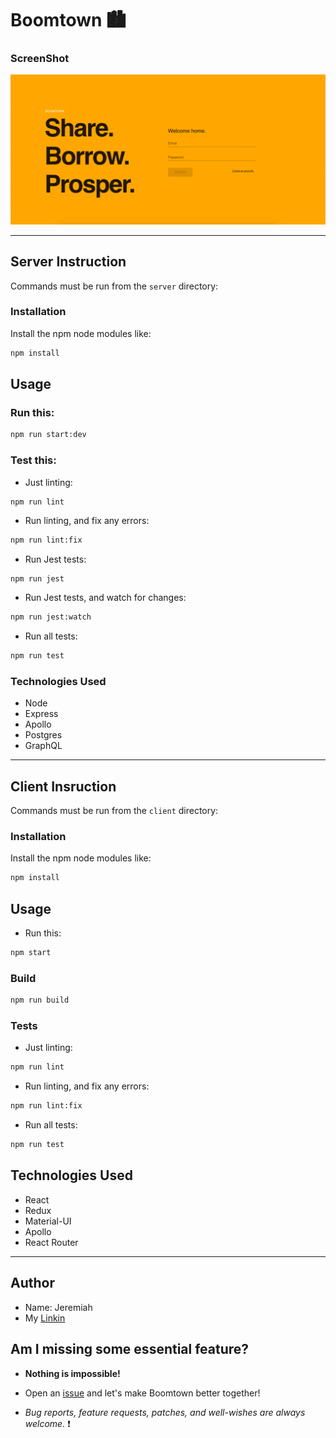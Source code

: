 # Boomtown 🏙

### ScreenShot

![alt text](/screenshot.png)

---

## Server Instruction

Commands must be run from the `server` directory:

### Installation

Install the npm node modules like:

```bash
npm install
```

## Usage

### Run this:

```bash
npm run start:dev
```

### Test this:

- Just linting:

```bash
npm run lint
```

- Run linting, and fix any errors:

```bash
npm run lint:fix
```

- Run Jest tests:

```
npm run jest
```

- Run Jest tests, and watch for changes:

```bash
npm run jest:watch
```

- Run all tests:

```bash
npm run test
```

### Technologies Used

- Node
- Express
- Apollo
- Postgres
- GraphQL

---

## Client Insruction

Commands must be run from the `client` directory:

### Installation

Install the npm node modules like:

```bash
npm install
```

## Usage

- Run this:

```bash
npm start
```

### Build

```bash
npm run build
```

### Tests

- Just linting:

```bash
npm run lint
```

- Run linting, and fix any errors:

```bash
npm run lint:fix
```

- Run all tests:

```bash
npm run test
```

## Technologies Used

- React
- Redux
- Material-UI
- Apollo
- React Router

---

## Author

- Name: Jeremiah
- My [Linkin](https://www.linkedin.com/in/jeremiah-aguirre-606708181/)

## Am I missing some essential feature?

- **Nothing is impossible!**

- Open an [issue](https://github.com/jeremiahaguirre/boomtown/issues/new) and let's make Boomtown better together!

- _Bug reports, feature requests, patches, and well-wishes are always welcome._ :heavy_exclamation_mark:
